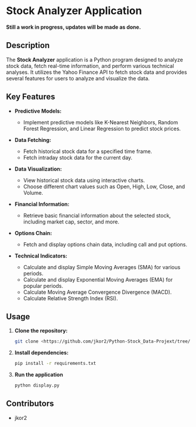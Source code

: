 # Stock Analyzer Application

**Still a work in progress, updates will be made as done.** 

## Description

The **Stock Analyzer** application is a Python program designed to analyze stock data, fetch real-time information, and perform various technical analyses. It utilizes the Yahoo Finance API to fetch stock data and provides several features for users to analyze and visualize the data.

## Key Features

- **Predictive Models:**
  - Implement predictive models like K-Nearest Neighbors, Random Forest Regression, and Linear Regression to predict stock prices.

- **Data Fetching:**

  - Fetch historical stock data for a specified time frame.
  - Fetch intraday stock data for the current day.

- **Data Visualization:**

  - View historical stock data using interactive charts.
  - Choose different chart values such as Open, High, Low, Close, and Volume.

- **Financial Information:**

  - Retrieve basic financial information about the selected stock, including market cap, sector, and more.

- **Options Chain:**

  - Fetch and display options chain data, including call and put options.

- **Technical Indicators:**

  - Calculate and display Simple Moving Averages (SMA) for various periods.
  - Calculate and display Exponential Moving Averages (EMA) for popular periods.
  - Calculate Moving Average Convergence Divergence (MACD).
  - Calculate Relative Strength Index (RSI).

## Usage

1. **Clone the repository:**

   ```bash
   git clone <https://github.com/jkor2/Python-Stock_Data-Projext/tree/main>

   ```

2. **Install dependencies:**

   ```bash
   pip install -r requirements.txt

   ```

3. **Run the application**
   ```bash
   python display.py
   ```

## Contributors

- jkor2

